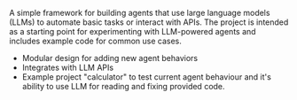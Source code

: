 A simple framework for building agents that use large language models (LLMs) to automate basic tasks or interact with APIs. The project is intended as a starting point for experimenting with LLM-powered agents and includes example code for common use cases.

- Modular design for adding new agent behaviors
- Integrates with LLM APIs
- Example project "calculator" to test current agent behaviour and it's ability to use LLM for reading and fixing provided code.

